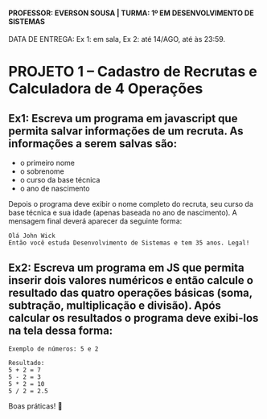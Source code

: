 #### PROFESSOR: EVERSON SOUSA | TURMA: 1º EM DESENVOLVIMENTO DE SISTEMAS

DATA DE ENTREGA: Ex 1: em sala, Ex 2: até 14/AGO, até às 23:59.
# PROJETO 1 – Cadastro de Recrutas e Calculadora de 4 Operações

## Ex1: Escreva um programa em javascript que permita salvar informações de um recruta. As informações a serem salvas são:

- o primeiro nome
- o sobrenome
- o curso da base técnica
- o ano de nascimento

Depois o programa deve exibir o nome completo do recruta, seu curso da base técnica e sua idade (apenas baseada no ano de nascimento). A mensagem final deverá aparecer da seguinte forma:

```
Olá John Wick
Então você estuda Desenvolvimento de Sistemas e tem 35 anos. Legal!
```

## Ex2: Escreva um programa em JS que permita inserir dois valores numéricos e então calcule o resultado das quatro operações básicas (soma, subtração, multiplicação e divisão). Após calcular os resultados o programa deve exibi-los na tela dessa forma:

```
Exemplo de números: 5 e 2

Resultado:
5 + 2 = 7
5 - 2 = 3
5 * 2 = 10
5 / 2 = 2.5
```

Boas práticas! :call_me_hand:
